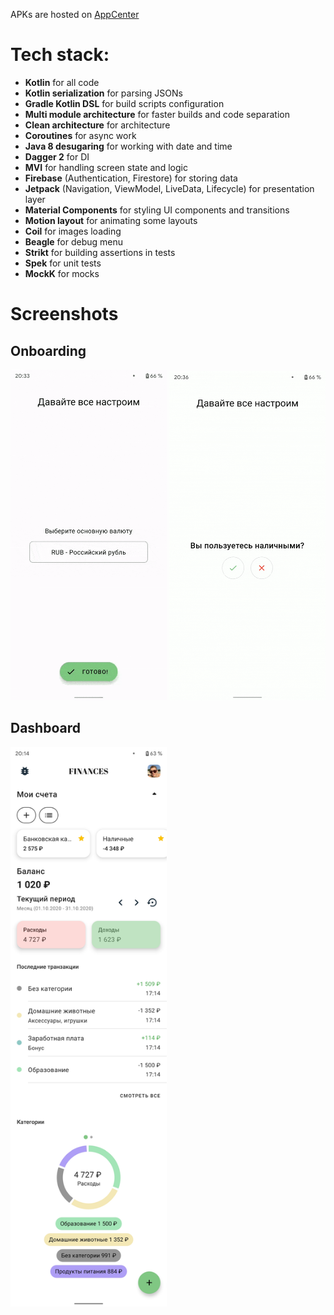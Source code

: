APKs are hosted on [AppCenter](https://install.appcenter.ms/users/gregamer-gmail.com/apps/finances/distribution_groups/public "AppCenter")
# Tech stack:
- **Kotlin** for all code
- **Kotlin serialization** for parsing JSONs
- **Gradle Kotlin DSL** for build scripts configuration
- **Multi module architecture** for faster builds and code separation
- **Clean architecture** for architecture
- **Coroutines** for async work
- **Java 8 desugaring** for working with date and time
- **Dagger 2** for DI
- **MVI** for handling screen state and logic
- **Firebase** (Authentication, Firestore) for storing data
- **Jetpack** (Navigation, ViewModel, LiveData, Lifecycle) for presentation layer
- **Material Components** for styling UI components and transitions
- **Motion layout** for animating some layouts
- **Coil** for images loading
- **Beagle** for debug menu
- **Strikt** for building assertions in tests
- **Spek** for unit tests
- **MockK** for mocks
# Screenshots
## Onboarding
<img src="screenshots/currency.gif"  width="250"  />
<img src="screenshots/onboarding.gif"  width="250"  />

## Dashboard
<img src="screenshots/dashboard.jpg" width="250" />